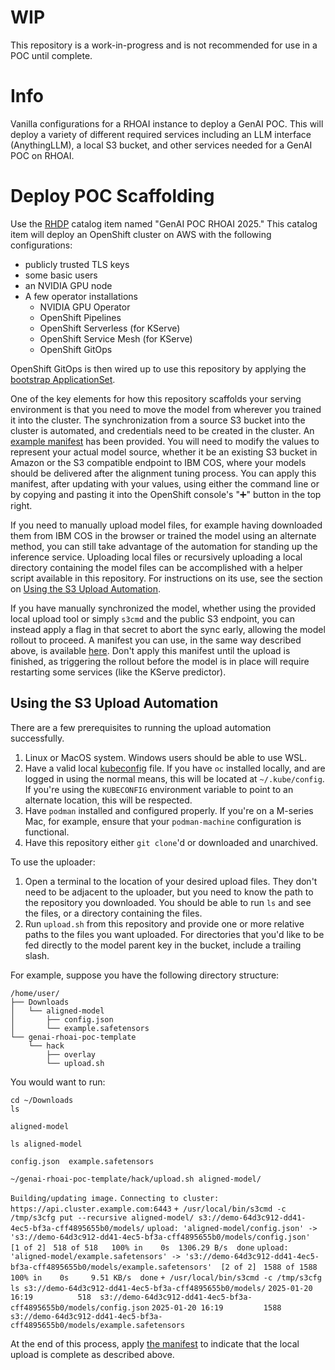 # WIP

This repository is a work-in-progress and is not recommended for use in a POC until complete.

# Info

Vanilla configurations for a RHOAI instance to deploy a GenAI POC. This will deploy a variety of different required services including an LLM interface (AnythingLLM), a local S3 bucket, and other services needed for a GenAI POC on RHOAI.

# Deploy POC Scaffolding

Use the [RHDP](https://demo.redhat.com) catalog item named "GenAI POC RHOAI 2025." This catalog item will deploy an OpenShift cluster on AWS with the following configurations:
- publicly trusted TLS keys
- some basic users
- an NVIDIA GPU node
- A few operator installations
  - NVIDIA GPU Operator
  - OpenShift Pipelines
  - OpenShift Serverless (for KServe)
  - OpenShift Service Mesh (for KServe)
  - OpenShift GitOps

OpenShift GitOps is then wired up to use this repository by applying the [bootstrap ApplicationSet](basic-vanilla-poc/bootstrap/applicationset/applicationset-bootstrap.yaml).

One of the key elements for how this repository scaffolds your serving environment is that you need to move the model from wherever you trained it into the cluster. The synchronization from a source S3 bucket into the cluster is automated, and credentials need to be created in the cluster. An [example manifest](basic-vanilla-poc/bootstrap/model-deploy/example-src.yaml) has been provided. You will need to modify the values to represent your actual model source, whether it be an existing S3 bucket in Amazon or the S3 compatible endpoint to IBM COS, where your models should be delivered after the alignment tuning process. You can apply this manifest, after updating with your values, using either the command line or by copying and pasting it into the OpenShift console's "➕" button in the top right.

If you need to manually upload model files, for example having downloaded them from IBM COS in the browser or trained the model using an alternate method, you can still take advantage of the automation for standing up the inference service. Uploading local files or recursively uploading a local directory containing the model files can be accomplished with a helper script available in this repository. For instructions on its use, see the section on [Using the S3 Upload Automation](#using-the-s3-upload-automation).

If you have manually synchronized the model, whether using the provided local upload tool or simply `s3cmd` and the public S3 endpoint, you can instead apply a flag in that secret to abort the sync early, allowing the model rollout to proceed. A manifest you can use, in the same way described above, is available [here](basic-vanilla-poc/bootstrap/model-deploy/example-src-local.yaml). Don't apply this manifest until the upload is finished, as triggering the rollout before the model is in place will require restarting some services (like the KServe predictor).

## Using the S3 Upload Automation

There are a few prerequisites to running the upload automation successfully.

1. Linux or MacOS system. Windows users should be able to use WSL.
1. Have a valid local [kubeconfig](https://kubernetes.io/docs/concepts/configuration/organize-cluster-access-kubeconfig/) file. If you have `oc` installed locally, and are logged in using the normal means, this will be located at `~/.kube/config`. If you're using the `KUBECONFIG` environment variable to point to an alternate location, this will be respected.
1. Have `podman` installed and configured properly. If you're on a M-series Mac, for example, ensure that your `podman-machine` configuration is functional.
1. Have this repository either `git clone`'d or downloaded and unarchived.

To use the uploader:

1. Open a terminal to the location of your desired upload files. They don't need to be adjacent to the uploader, but you need to know the path to the repository you downloaded. You should be able to run `ls` and see the files, or a directory containing the files.
1. Run `upload.sh` from this repository and provide one or more relative paths to the files you want uploaded. For directories that you'd like to be fed directly to the model parent key in the bucket, include a trailing slash.

For example, suppose you have the following directory structure:

```
/home/user/
├── Downloads
│   └── aligned-model
│       ├── config.json
│       └── example.safetensors
└── genai-rhoai-poc-template
    └── hack
        ├── overlay
        └── upload.sh
```

You would want to run:

```
cd ~/Downloads
ls
```

`aligned-model`

```
ls aligned-model
```

`config.json  example.safetensors`

```
~/genai-rhoai-poc-template/hack/upload.sh aligned-model/
```

`Building/updating image.`
`Connecting to cluster: https://api.cluster.example.com:6443`
`+ /usr/local/bin/s3cmd -c /tmp/s3cfg put --recursive aligned-model/ s3://demo-64d3c912-dd41-4ec5-bf3a-cff4895655b0/models/`
`upload: 'aligned-model/config.json' -> 's3://demo-64d3c912-dd41-4ec5-bf3a-cff4895655b0/models/config.json'  [1 of 2]`
` 518 of 518   100% in    0s  1306.29 B/s  done`
`upload: 'aligned-model/example.safetensors' -> 's3://demo-64d3c912-dd41-4ec5-bf3a-cff4895655b0/models/example.safetensors'  [2 of 2]`
` 1588 of 1588   100% in    0s     9.51 KB/s  done`
`+ /usr/local/bin/s3cmd -c /tmp/s3cfg ls s3://demo-64d3c912-dd41-4ec5-bf3a-cff4895655b0/models/`
`2025-01-20 16:19          518  s3://demo-64d3c912-dd41-4ec5-bf3a-cff4895655b0/models/config.json`
`2025-01-20 16:19         1588  s3://demo-64d3c912-dd41-4ec5-bf3a-cff4895655b0/models/example.safetensors`

At the end of this process, apply [the manifest](basic-vanilla-poc/bootstrap/model-deploy/example-src-local.yaml) to indicate that the local upload is complete as described above.
